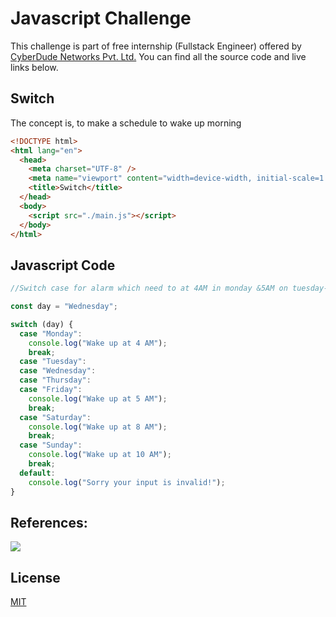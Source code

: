 # Javascript Challenge

This challenge is part of free internship (Fullstack Engineer) offered by [CyberDude Networks Pvt. Ltd.](https://cyberdudenetworks.com) You can find all the source code and live links below.

## Switch

The concept is, to make a schedule to wake up morning

```html
<!DOCTYPE html>
<html lang="en">
  <head>
    <meta charset="UTF-8" />
    <meta name="viewport" content="width=device-width, initial-scale=1.0" />
    <title>Switch</title>
  </head>
  <body>
    <script src="./main.js"></script>
  </body>
</html>
```

## Javascript Code

```javascript
//Switch case for alarm which need to at 4AM in monday &5AM on tuesday-friday ,8AM on saturday and 10AM on sunday

const day = "Wednesday";

switch (day) {
  case "Monday":
    console.log("Wake up at 4 AM");
    break;
  case "Tuesday":
  case "Wednesday":
  case "Thursday":
  case "Friday":
    console.log("Wake up at 5 AM");
    break;
  case "Saturday":
    console.log("Wake up at 8 AM");
    break;
  case "Sunday":
    console.log("Wake up at 10 AM");
    break;
  default:
    console.log("Sorry your input is invalid!");
}
```

## References:

<a href="https://youtu.be/xG5IUyZvbDk?si=OF4hj2ofe5JWEkXX"><img src="https://i.ytimg.com/vi/xG5IUyZvbDk/sddefault.jpg"></a>

## License

[MIT](https://choosealicense.com/licenses/mit/)
